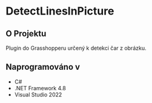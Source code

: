 # DetectLinesInPicture
## O Projektu
Plugin do Grasshopperu určený k detekci čar z obrázku.

## Naprogramováno v
- C# 
- .NET Framework 4.8
- Visual Studio 2022
